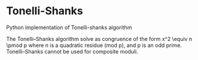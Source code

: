 # Tonelli-Shanks
Python implementation of Tonelli-shanks algorithm

The Tonelli–Shanks algorithm solve as congruence of the form
 x^2 \equiv n \pmod p 
where n is a quadratic residue (mod p), and p is an odd prime.
Tonelli–Shanks cannot be used for composite moduli.


